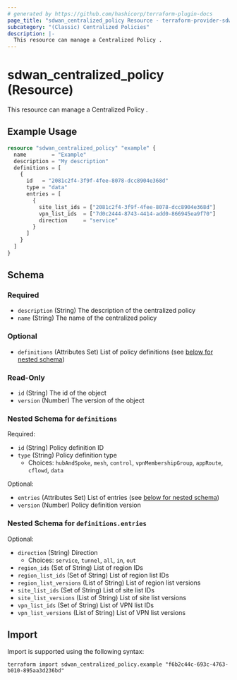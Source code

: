 ```yaml
---
# generated by https://github.com/hashicorp/terraform-plugin-docs
page_title: "sdwan_centralized_policy Resource - terraform-provider-sdwan"
subcategory: "(Classic) Centralized Policies"
description: |-
  This resource can manage a Centralized Policy .
---
```


# sdwan_centralized_policy (Resource)

This resource can manage a Centralized Policy .

## Example Usage

```terraform
resource "sdwan_centralized_policy" "example" {
  name        = "Example"
  description = "My description"
  definitions = [
    {
      id   = "2081c2f4-3f9f-4fee-8078-dcc8904e368d"
      type = "data"
      entries = [
        {
          site_list_ids = ["2081c2f4-3f9f-4fee-8078-dcc8904e368d"]
          vpn_list_ids  = ["7d0c2444-8743-4414-add0-866945ea9f70"]
          direction     = "service"
        }
      ]
    }
  ]
}
```

<!-- schema generated by tfplugindocs -->
## Schema

### Required

- `description` (String) The description of the centralized policy
- `name` (String) The name of the centralized policy

### Optional

- `definitions` (Attributes Set) List of policy definitions (see [below for nested schema](#nestedatt--definitions))

### Read-Only

- `id` (String) The id of the object
- `version` (Number) The version of the object

<a id="nestedatt--definitions"></a>
### Nested Schema for `definitions`

Required:

- `id` (String) Policy definition ID
- `type` (String) Policy definition type
  - Choices: `hubAndSpoke`, `mesh`, `control`, `vpnMembershipGroup`, `appRoute`, `cflowd`, `data`

Optional:

- `entries` (Attributes Set) List of entries (see [below for nested schema](#nestedatt--definitions--entries))
- `version` (Number) Policy definition version

<a id="nestedatt--definitions--entries"></a>
### Nested Schema for `definitions.entries`

Optional:

- `direction` (String) Direction
  - Choices: `service`, `tunnel`, `all`, `in`, `out`
- `region_ids` (Set of String) List of region IDs
- `region_list_ids` (Set of String) List of region list IDs
- `region_list_versions` (List of String) List of region list versions
- `site_list_ids` (Set of String) List of site list IDs
- `site_list_versions` (List of String) List of site list versions
- `vpn_list_ids` (Set of String) List of VPN list IDs
- `vpn_list_versions` (List of String) List of VPN list versions

## Import

Import is supported using the following syntax:

```shell
terraform import sdwan_centralized_policy.example "f6b2c44c-693c-4763-b010-895aa3d236bd"
```
